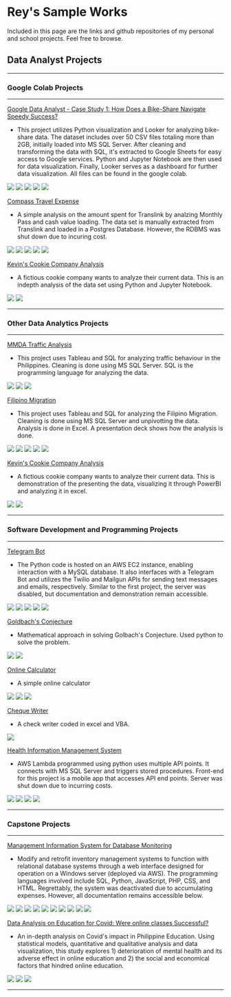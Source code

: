 # Rey's Sample Works

Included in this page are the links and github repositories of my personal and school projects.
Feel free to browse.

## Data Analyst Projects
---
### Google Colab Projects

***
[Google Data Analyst - Case Study 1: How Does a Bike-Share Navigate Speedy Success?](https://colab.research.google.com/drive/1SEMoFim_BMfPKq8fyGaW6xgIcSrSSUgb#scrollTo=DagP4WgtKWPE)

+ This project utilizes Python visualization and Looker for analyzing bike-share data. The dataset includes over 50 CSV files totaling more than 2GB,     initially loaded into MS SQL Server. After cleaning and transforming the data with SQL, it's extracted to Google Sheets for easy access to Google services. Python and Jupyter Notebook are then used for data visualization. Finally, Looker serves as a dashboard for further data visualization. All files can be found in the google colab.

<a><img src="https://img.shields.io/badge/MS%20SQL%20SERVER-FFDE59" /></a>
<a><img src="https://img.shields.io/badge/Python-545353" /></a>
<a><img src="https://img.shields.io/badge/SQL-D9AA1D" /></a>
<a><img src="https://img.shields.io/badge/Jupyter%20Notebook-7DDA58" /></a>
<a><img src="https://img.shields.io/badge/Google%20Looker%20Studio-01013C" /></a>
    

[Compass Travel Expense](https://colab.research.google.com/drive/1NdTEyaCMcY-cBJlOcmXoGG16lMLZ7jZ4#scrollTo=8TIQuM72gZ3j)
+ A simple analysis on the amount spent for Translink by analzing Monthly Pass and cash value loading. The data set is manually extracted from Translink and loaded in a Postgres Database. However, the RDBMS was shut down due to incuring cost.


<a><img src="https://img.shields.io/badge/Postgres%20SQL-032DFF" /></a>
<a><img src="https://img.shields.io/badge/Python-545353" /></a>
<a><img src="https://img.shields.io/badge/SQL-D9AA1D" /></a>
<a><img src="https://img.shields.io/badge/Jupyter%20Notebook-7DDA58" /></a>
<a><img src="https://img.shields.io/badge/Google%20Looker%20Studio-01013C" /></a>


[Kevin's Cookie Company Analysis](https://colab.research.google.com/drive/1W6-spAtcNJy696cccBwSKEufbPxDUOM6)

+ A fictious cookie company wants to analyze their current data. This is an indepth analysis of the data set using Python and Jupyter Notebook.

<a><img src="https://img.shields.io/badge/Python-545353" /></a>
<a><img src="https://img.shields.io/badge/Jupyter%20Notebook-7DDA58" /></a>

---

### Other Data Analytics Projects

***
[MMDA Traffic Analysis](https://reytorremis.github.io/rey_sample_works/mmda_dash/)

+ This project uses Tableau and SQL for analyzing traffic behaviour in the Philippines. Cleaning is done using MS SQL Server. SQL is the programming language for analyzing the data.

<a><img src="https://img.shields.io/badge/MS%20SQL%20SERVER-FFDE59" /></a>
<a><img src="https://img.shields.io/badge/SQL-D9AA1D" /></a>
<a><img src="https://img.shields.io/badge/Tableau%20Public-05058E" /></a>

[Filipino Migration](https://reytorremis.github.io/rey_sample_works/filipino_migration_analysis)

+ This project uses Tableau and SQL for analyzing the Filipino Migration.  Cleaning is done using MS SQL Server and unpivotting the data. Analysis is done in Excel. A presentation deck shows how the analysis is done.


<a><img src="https://img.shields.io/badge/MS%20SQL%20SERVER-FFDE59" /></a>
<a><img src="https://img.shields.io/badge/Excel%20and%20Spreadsheets-058E43" /></a>
<a><img src="https://img.shields.io/badge/Powerpoint%20Presentation-E96D07" /></a>
<a><img src="https://img.shields.io/badge/SQL-D9AA1D" /></a>
<a><img src="https://img.shields.io/badge/Tableau%20Public-05058E" /></a>

[Kevin's Cookie Company Analysis](https://reytorremis.github.io/rey_sample_works/kevin_cookie/)

+ A fictious cookie company wants to analyze their current data. This is demonstration of the presenting the data, visualizing it through PowerBI and analyzing it in excel.

<a><img src="https://img.shields.io/badge/PowerBI-FFDE59" /></a>
<a><img src="https://img.shields.io/badge/Excel%20and%20Spreadsheets-058E43" /></a>

---

### Software Development and Programming Projects 

***
[Telegram Bot](https://reytorremis.github.io/rey_sample_works/telegrambot/)

+ The Python code is hosted on an AWS EC2 instance, enabling interaction with a MySQL database. It also interfaces with a Telegram Bot and utilizes the Twilio and Mailgun APIs for sending text messages and emails, respectively. Similar to the first project, the server was disabled, but documentation and demonstration remain accessible.


<a><img src="https://img.shields.io/badge/Python-545353" /></a>
<a><img src="https://img.shields.io/badge/Amazon%20Web%20Services-F50202" /></a>
<a><img src="https://img.shields.io/badge/MySQL-40A9B9" /></a>
<a><img src="https://img.shields.io/badge/SQL-D9AA1D" /></a>
<a><img src="https://img.shields.io/badge/Telegram-1B8EE1" /></a>

[Goldbach's Conjecture](https://colab.research.google.com/drive/1m8KwEv2cmQvE6SBJu-qUyoN0dJLreADe)
    
+ Mathematical approach in solving Golbach's Conjecture. Used python to solve the problem.

<a><img src="https://img.shields.io/badge/Python-545353" /></a>
<a><img src="https://img.shields.io/badge/Jupyter%20Notebook-7DDA58" /></a>

[Online Calculator](https://reytorremis.github.io/rey_sample_works/online_calculator/)
    
+ A simple online calculator

<a><img src="https://img.shields.io/badge/Javascript-0B7C84" /></a>
<a><img src="https://img.shields.io/badge/HTML-B68565" /></a>
<a><img src="https://img.shields.io/badge/CSS-91A3C1" /></a>

[Cheque Writer](https://reytorremis.github.io/rey_sample_works/cheque_generator/)
    
+ A check writer coded in excel and VBA.

<a><img src="https://img.shields.io/badge/Excel%20and%20Spreadsheets-058E43" /></a>

[Health Information Management System](https://reytorremis.github.io/rey_sample_works/health_information_systems/)
    
+ AWS Lambda programmed using python uses multiple API points. It connects with MS SQL Server and triggers stored procedures. Front-end for this project is a mobile app that accesses API end points. Server was shut down due to incurring costs.

<a><img src="https://img.shields.io/badge/Amazon%20Web%20Services-F50202" /></a>
<a><img src="https://img.shields.io/badge/Python-545353" /></a>
<a><img src="https://img.shields.io/badge/MS%20SQL%20SERVER-FFDE59" /></a>
<a><img src="https://img.shields.io/badge/SQL-D9AA1D" /></a>

---
### Capstone Projects

***

[Management Information System for Database Monitoring](https://reytorremis.github.io/rey_sample_works/db_ims/)

+ Modify and retrofit inventory management systems to function with relational database systems through a web interface designed for operation on a Windows server (deployed via AWS). The programming languages involved include SQL, Python, JavaScript, PHP, CSS, and HTML. Regrettably, the system was deactivated due to accumulating expenses. However, all documentation remains accessible below.

<a><img src="https://img.shields.io/badge/Javascript-0B7C84" /></a>
<a><img src="https://img.shields.io/badge/HTML-B68565" /></a>
<a><img src="https://img.shields.io/badge/CSS-91A3C1" /></a>
<a><img src="https://img.shields.io/badge/Python-545353" /></a>
<a><img src="https://img.shields.io/badge/PHP-E7DDFF" /></a>
<a><img src="https://img.shields.io/badge/SQL-D9AA1D" /></a> 
<a><img src="https://img.shields.io/badge/Amazon%20Web%20Services-F50202" /></a>
<a><img src="https://img.shields.io/badge/MS%20SQL%20SERVER-FFDE59" /></a>
<a><img src="https://img.shields.io/badge/Postgres%20SQL-032DFF" /></a>
<a><img src="https://img.shields.io/badge/MySQL-40A9B9" /></a>

[Data Analysis on Education for Covid: Were online classes Successful?](https://reytorremis.github.io/rey_sample_works/sparta._data_analyst/)

+ An in-depth analysis on Covid's impact in Philippine Education. Using statistical models, quantitative and qualitative analysis and data visualization, this study explores 1) deterioration of mental health and its adverse effect in online education and 2) the social and economical factors that hindred online education.

<a><img src="https://img.shields.io/badge/Excel%20and%20Spreadsheets-058E43" /></a>
<a><img src="https://img.shields.io/badge/Google%20Looker%20Studio-01013C" /></a>
<a><img src="https://img.shields.io/badge/Research-AC8754" /></a>

___
